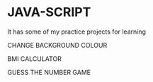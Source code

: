 # JAVA-SCRIPT
It has some of my practice projects for learning 

CHANGE BACKGROUND COLOUR



BMI CALCULATOR



GUESS THE NUMBER GAME


